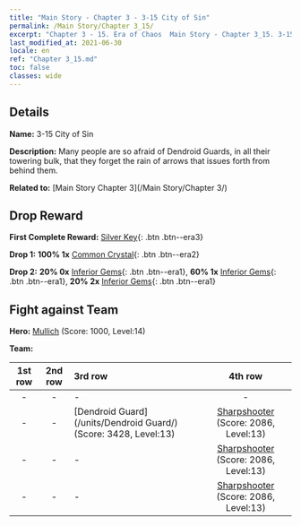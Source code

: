 ```yaml
---
title: "Main Story - Chapter 3 - 3-15 City of Sin"
permalink: /Main Story/Chapter 3_15/
excerpt: "Chapter 3 - 15. Era of Chaos  Main Story - Chapter 3_15. 3-15 City of Sin"
last_modified_at: 2021-06-30
locale: en
ref: "Chapter 3_15.md"
toc: false
classes: wide
---
```


## Details

 **Name:** 3-15 City of Sin

 **Description:** Many people are so afraid of Dendroid Guards, in all their towering bulk, that they forget the rain of arrows that issues forth from behind them.

 **Related to:** [Main Story Chapter 3](/Main Story/Chapter 3/)

## Drop Reward

 **First Complete Reward:** [Silver Key](/Items/con_693/){: .btn .btn--era3}

 **Drop 1:** **100% 1x** [Common Crystal](/Items/mat_11/){: .btn .btn--era2}

 **Drop 2:** **20% 0x** [Inferior Gems](/Items/mat_4/){: .btn .btn--era1}, **60% 1x** [Inferior Gems](/Items/mat_4/){: .btn .btn--era1}, **20% 2x** [Inferior Gems](/Items/mat_4/){: .btn .btn--era1}


## Fight against Team
 **Hero:** [Mullich](/heroes/Mullich/) (Score: 1000, Level:14)

 **Team:**


  | 1st row | 2nd row | 3rd row | 4th row |
  |:----:|:----:|:----|:----:|
  | - | - | - | - |
  | - | - | [Dendroid Guard](/units/Dendroid Guard/) (Score: 3428, Level:13)  | [Sharpshooter](/units/Sharpshooter/) (Score: 2086, Level:13)  |
  | - | - | - | [Sharpshooter](/units/Sharpshooter/) (Score: 2086, Level:13)  |
  | - | - | - | [Sharpshooter](/units/Sharpshooter/) (Score: 2086, Level:13)  |


